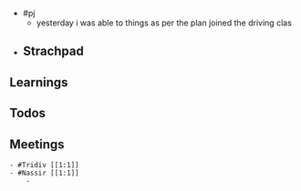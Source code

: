 - #pj
	- yesterday i was able to things as per the plan joined the driving clas
- ## Strachpad
## Learnings
## Todos
## Meetings
	- #Tridiv [[1:1]]
	- #Nassir [[1:1]]
		-